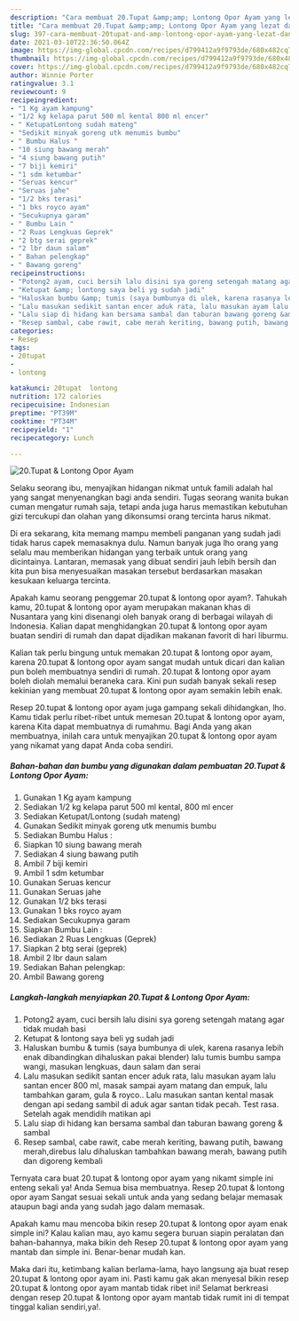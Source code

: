 ```yaml
---
description: "Cara membuat 20.Tupat &amp;amp; Lontong Opor Ayam yang lezat dan Mudah Dibuat"
title: "Cara membuat 20.Tupat &amp;amp; Lontong Opor Ayam yang lezat dan Mudah Dibuat"
slug: 397-cara-membuat-20tupat-and-amp-lontong-opor-ayam-yang-lezat-dan-mudah-dibuat
date: 2021-03-10T22:36:50.064Z
image: https://img-global.cpcdn.com/recipes/d799412a9f9793de/680x482cq70/20tupat-lontong-opor-ayam-foto-resep-utama.jpg
thumbnail: https://img-global.cpcdn.com/recipes/d799412a9f9793de/680x482cq70/20tupat-lontong-opor-ayam-foto-resep-utama.jpg
cover: https://img-global.cpcdn.com/recipes/d799412a9f9793de/680x482cq70/20tupat-lontong-opor-ayam-foto-resep-utama.jpg
author: Winnie Porter
ratingvalue: 3.1
reviewcount: 9
recipeingredient:
- "1 Kg ayam kampung"
- "1/2 kg kelapa parut 500 ml kental 800 ml encer"
- " KetupatLontong sudah mateng"
- "Sedikit minyak goreng utk menumis bumbu"
- " Bumbu Halus "
- "10 siung bawang merah"
- "4 siung bawang putih"
- "7 biji kemiri"
- "1 sdm ketumbar"
- "Seruas kencur"
- "Seruas jahe"
- "1/2 bks terasi"
- "1 bks royco ayam"
- "Secukupnya garam"
- " Bumbu Lain "
- "2 Ruas Lengkuas Geprek"
- "2 btg serai geprek"
- "2 lbr daun salam"
- " Bahan pelengkap"
- " Bawang goreng"
recipeinstructions:
- "Potong2 ayam, cuci bersih lalu disini sya goreng setengah matang agar tidak mudah basi"
- "Ketupat &amp; lontong saya beli yg sudah jadi"
- "Haluskan bumbu &amp; tumis (saya bumbunya di ulek, karena rasanya lebih enak dibandingkan dihaluskan pakai blender) lalu tumis bumbu sampa wangi, masukan lengkuas, daun salam dan serai"
- "Lalu masukan sedikit santan encer aduk rata, lalu masukan ayam lalu santan encer 800 ml, masak sampai ayam matang dan empuk, lalu tambahkan garam, gula &amp; royco.. Lalu masukan santan kental masak dengan api sedang sambil di aduk agar santan tidak pecah. Test rasa. Setelah agak mendidih matikan api"
- "Lalu siap di hidang kan bersama sambal dan taburan bawang goreng &amp; sambal"
- "Resep sambal, cabe rawit, cabe merah keriting, bawang putih, bawang merah,direbus lalu dihaluskan tambahkan bawang merah, bawang putih dan digoreng kembali"
categories:
- Resep
tags:
- 20tupat
- 
- lontong

katakunci: 20tupat  lontong 
nutrition: 172 calories
recipecuisine: Indonesian
preptime: "PT39M"
cooktime: "PT34M"
recipeyield: "1"
recipecategory: Lunch

---
```



![20.Tupat &amp; Lontong Opor Ayam](https://img-global.cpcdn.com/recipes/d799412a9f9793de/680x482cq70/20tupat-lontong-opor-ayam-foto-resep-utama.jpg)

Selaku seorang ibu, menyajikan hidangan nikmat untuk famili adalah hal yang sangat menyenangkan bagi anda sendiri. Tugas seorang  wanita bukan cuman mengatur rumah saja, tetapi anda juga harus memastikan kebutuhan gizi tercukupi dan olahan yang dikonsumsi orang tercinta harus nikmat.

Di era  sekarang, kita memang mampu membeli panganan yang sudah jadi tidak harus capek memasaknya dulu. Namun banyak juga lho orang yang selalu mau memberikan hidangan yang terbaik untuk orang yang dicintainya. Lantaran, memasak yang dibuat sendiri jauh lebih bersih dan kita pun bisa menyesuaikan masakan tersebut berdasarkan masakan kesukaan keluarga tercinta. 



Apakah kamu seorang penggemar 20.tupat &amp; lontong opor ayam?. Tahukah kamu, 20.tupat &amp; lontong opor ayam merupakan makanan khas di Nusantara yang kini disenangi oleh banyak orang di berbagai wilayah di Indonesia. Kalian dapat menghidangkan 20.tupat &amp; lontong opor ayam buatan sendiri di rumah dan dapat dijadikan makanan favorit di hari liburmu.

Kalian tak perlu bingung untuk memakan 20.tupat &amp; lontong opor ayam, karena 20.tupat &amp; lontong opor ayam sangat mudah untuk dicari dan kalian pun boleh membuatnya sendiri di rumah. 20.tupat &amp; lontong opor ayam boleh diolah memalui beraneka cara. Kini pun sudah banyak sekali resep kekinian yang membuat 20.tupat &amp; lontong opor ayam semakin lebih enak.

Resep 20.tupat &amp; lontong opor ayam juga gampang sekali dihidangkan, lho. Kamu tidak perlu ribet-ribet untuk memesan 20.tupat &amp; lontong opor ayam, karena Kita dapat membuatnya di rumahmu. Bagi Anda yang akan membuatnya, inilah cara untuk menyajikan 20.tupat &amp; lontong opor ayam yang nikamat yang dapat Anda coba sendiri.

<!--inarticleads1-->

##### Bahan-bahan dan bumbu yang digunakan dalam pembuatan 20.Tupat &amp; Lontong Opor Ayam:

1. Gunakan 1 Kg ayam kampung
1. Sediakan 1/2 kg kelapa parut 500 ml kental, 800 ml encer
1. Sediakan  Ketupat/Lontong (sudah mateng)
1. Gunakan Sedikit minyak goreng utk menumis bumbu
1. Sediakan  Bumbu Halus :
1. Siapkan 10 siung bawang merah
1. Sediakan 4 siung bawang putih
1. Ambil 7 biji kemiri
1. Ambil 1 sdm ketumbar
1. Gunakan Seruas kencur
1. Gunakan Seruas jahe
1. Gunakan 1/2 bks terasi
1. Gunakan 1 bks royco ayam
1. Sediakan Secukupnya garam
1. Siapkan  Bumbu Lain :
1. Sediakan 2 Ruas Lengkuas (Geprek)
1. Siapkan 2 btg serai (geprek)
1. Ambil 2 lbr daun salam
1. Sediakan  Bahan pelengkap:
1. Ambil  Bawang goreng




<!--inarticleads2-->

##### Langkah-langkah menyiapkan 20.Tupat &amp; Lontong Opor Ayam:

1. Potong2 ayam, cuci bersih lalu disini sya goreng setengah matang agar tidak mudah basi
1. Ketupat &amp; lontong saya beli yg sudah jadi
1. Haluskan bumbu &amp; tumis (saya bumbunya di ulek, karena rasanya lebih enak dibandingkan dihaluskan pakai blender) lalu tumis bumbu sampa wangi, masukan lengkuas, daun salam dan serai
1. Lalu masukan sedikit santan encer aduk rata, lalu masukan ayam lalu santan encer 800 ml, masak sampai ayam matang dan empuk, lalu tambahkan garam, gula &amp; royco.. Lalu masukan santan kental masak dengan api sedang sambil di aduk agar santan tidak pecah. Test rasa. Setelah agak mendidih matikan api
1. Lalu siap di hidang kan bersama sambal dan taburan bawang goreng &amp; sambal
1. Resep sambal, cabe rawit, cabe merah keriting, bawang putih, bawang merah,direbus lalu dihaluskan tambahkan bawang merah, bawang putih dan digoreng kembali




Ternyata cara buat 20.tupat &amp; lontong opor ayam yang nikamt simple ini enteng sekali ya! Anda Semua bisa membuatnya. Resep 20.tupat &amp; lontong opor ayam Sangat sesuai sekali untuk anda yang sedang belajar memasak ataupun bagi anda yang sudah jago dalam memasak.

Apakah kamu mau mencoba bikin resep 20.tupat &amp; lontong opor ayam enak simple ini? Kalau kalian mau, ayo kamu segera buruan siapin peralatan dan bahan-bahannya, maka bikin deh Resep 20.tupat &amp; lontong opor ayam yang mantab dan simple ini. Benar-benar mudah kan. 

Maka dari itu, ketimbang kalian berlama-lama, hayo langsung aja buat resep 20.tupat &amp; lontong opor ayam ini. Pasti kamu gak akan menyesal bikin resep 20.tupat &amp; lontong opor ayam mantab tidak ribet ini! Selamat berkreasi dengan resep 20.tupat &amp; lontong opor ayam mantab tidak rumit ini di tempat tinggal kalian sendiri,ya!.

